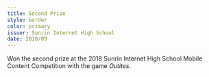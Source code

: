 ```yaml
---
title: Second Prize
style: border
color: primary
issuer: Sunrin Internet High School
date: 2018/09
---
```


Won the second prize at the 2018 Sunrin Internet High School Mobile Content Competition with the game *Outites*.